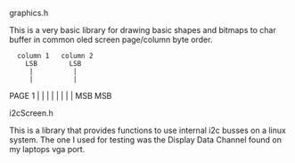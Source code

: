 graphics.h

This is a very basic library for drawing basic shapes and bitmaps to char buffer in common oled screen page/column byte order.

	  column 1	 column 2
		LSB		   LSB
		 |			|
		 |			|
PAGE 1   |			|
		 |			|
		 |			|
		 |			|
		MSB		   MSB




i2cScreen.h

This is a library that provides functions to use internal i2c busses on a linux system. The one I used for testing was the Display Data Channel found on my laptops vga port.
